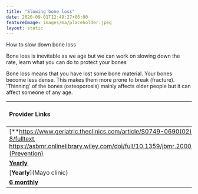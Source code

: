 ```yaml
---
title: "Slowing bone loss"
date: 2020-09-01T12:49:27+06:00
featureImage: images/ma/placeholder.jpeg
layout: static
---
```


How to slow down bone loss

Bone loss is inevitable as we age but we can work on slowing down the rate, learn what you can do to protect your bones

Bone loss means that you have lost some bone material. Your bones become less dense. This makes them more prone to break (fracture). 'Thinning' of the bones (osteoporosis) mainly affects older people but it can affect someone of any age.

| Provider Links      | Free or Paid  |  
| :-----------          | :--------------:      |  
| [**https://www.geriatric.theclinics.com/article/S0749-0690(02)00022-8/fulltext, https://asbmr.onlinelibrary.wiley.com/doi/full/10.1359/jbmr.2000.15.2.322**](Prevention) | Online | 
| [**Yearly**](Prevention) | Online | 
| [**Yearly**](Mayo clinic) | Online | 
| [**6 monthly**]() |  | 
  

<br/><br/>






